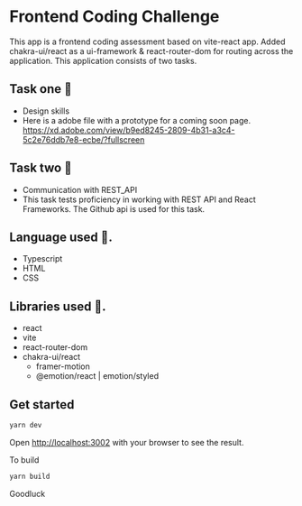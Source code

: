 # Frontend Coding Challenge

This app is a frontend coding assessment based on vite-react app. Added chakra-ui/react as a ui-framework & react-router-dom for routing across the application. This application consists of two tasks.

## Task one 💪

- Design skills
- Here is a adobe file with a prototype for a coming soon page. https://xd.adobe.com/view/b9ed8245-2809-4b31-a3c4-5c2e76ddb7e8-ecbe/?fullscreen

## Task two 🧠

- Communication with REST_API
- This task tests proficiency in working with REST API and React Frameworks. The Github api is used for this task.

## Language used 💪.

- Typescript
- HTML
- CSS

## Libraries used 💪.

- react
- vite
- react-router-dom
- chakra-ui/react
  - framer-motion
  - @emotion/react | emotion/styled

## Get started

```bash
yarn dev
```

Open [http://localhost:3002](http://localhost:3002) with your browser to see the result.

To build

```bash
yarn build
```

Goodluck

